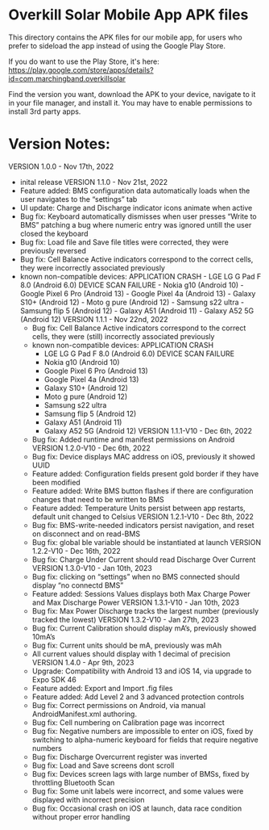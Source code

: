 # Overkill Solar Mobile App APK files

This directory contains the APK files for our mobile app, 
for users who prefer to sideload the app instead of using the Google Play Store.

If you do want to use the Play Store, it's here: https://play.google.com/store/apps/details?id=com.marchingband.overkillsolar


Find the version you want, download the APK to your device, navigate to it in your file manager, and install it.
You may have to enable permissions to install 3rd party apps.

# Version Notes:

VERSION 1.0.0 - Nov 17th, 2022    
- inital release
VERSION 1.1.0 - Nov 21st, 2022    
- Feature added: BMS configuration data automatically loads when the user navigates to the “settings” tab
- UI update: Charge and Discharge indicator icons animate when active
- Bug fix: Keyboard automatically dismisses when user presses “Write to BMS” patching a bug where numeric entry was ignored untill the user closed the keyboard
- Bug fix: Load file and Save file titles were corrected, they were previously reversed
- Bug fix: Cell Balance Active indicators correspond to the correct cells, they were incorrectly associated previously
- known non-compatible devices:
        APPLICATION CRASH
        - LGE LG G Pad F 8.0 (Android 6.0)
        DEVICE SCAN FAILURE
        - Nokia g10 (Android 10)
        - Google Pixel 6 Pro (Android 13)
        - Google Pixel 4a (Android 13)
        - Galaxy S10+ (Android 12)
        - Moto g pure (Android 12)
        - Samsung s22 ultra
        - Samsung flip 5 (Android 12)
        - Galaxy A51 (Android 11)
        - Galaxy A52 5G (Android 12)
VERSION 1.1.1 - Nov 22nd, 2022    
    - Bug fix: Cell Balance Active indicators correspond to the correct cells, they were (still) incorrectly associated previously
    - known non-compatible devices:
        APPLICATION CRASH
        - LGE LG G Pad F 8.0 (Android 6.0)
        DEVICE SCAN FAILURE
        - Nokia g10 (Android 10)
        - Google Pixel 6 Pro (Android 13)
        - Google Pixel 4a (Android 13)
        - Galaxy S10+ (Android 12)
        - Moto g pure (Android 12)
        - Samsung s22 ultra
        - Samsung flip 5 (Android 12)
        - Galaxy A51 (Android 11)
        - Galaxy A52 5G (Android 12)
VERSION 1.1.1-V10 - Dec 6th, 2022    
    - Bug fix: Added runtime and manifest permissions on Android
VERSION 1.2.0-V10 - Dec 6th, 2022    
    - Bug fix: Device displays MAC address on iOS, previously it showed UUID
    - Feature added: Configuration fields present gold border if they have been modified
    - Feature added: Write BMS button flashes if there are configuration changes that need to be written to BMS
    - Feature added: Temperature Units persist between app restarts, default unit changed to Celsius
VERSION 1.2.1-V10 - Dec 8th, 2022   
    - Bug fix: BMS-write-needed indicators persist navigation, and reset on disconnect and on read-BMS
    - Bug fix: global ble variable should be instantiated at launch
VERSION 1.2.2-V10 - Dec 16th, 2022   
    - Bug fix: Charge Under Current should read Discharge Over Current
VERSION 1.3.0-V10 - Jan 10th, 2023   
    - Bug fix: clicking on “settings” when no BMS connected should display “no connectd BMS”
    - Feature added: Sessions Values displays both Max Charge Power and Max Discharge Power
VERSION 1.3.1-V10 - Jan 10th, 2023    
    - Bug fix: Max Power Discharge tracks the largest number (previously tracked the lowest)
VERSION 1.3.2-V10 - Jan 27th, 2023    
    - Bug fix: Current Calibration should display mA’s, previously showed 10mA’s
    - Bug fix: Current units should be mA, previously was mAh
    - All current values should display with 1 decimal of precision
VERSION 1.4.0 - Apr 9th, 2023   
    - Upgrade: Compatibility with Android 13 and iOS 14, via upgrade to Expo SDK 46
    - Feature added: Export and Import .fig files
    - Feature added: Add Level 2 and 3 advanced protection controls
    - Bug fix: Correct permissions on Android, via manual AndroidManifest.xml authoring.
    - Bug fix: Cell numbering on Calibration page was incorrect
    - Bug fix: Negative numbers are impossible to enter on iOS, fixed by switching to alpha-numeric keyboard for fields that require negative numbers
    - Bug fix: Discharge Overcurrent register was inverted
    - Bug fix: Load and Save screens dont scroll
    - Bug fix: Devices screen lags with large number of BMSs, fixed by throttling Bluetooth Scan
    - Bug fix: Some unit labels were incorrect, and some values were displayed with incorrect precision
    - Bug fix: Occasional crash on iOS at launch, data race condition without proper error handling
